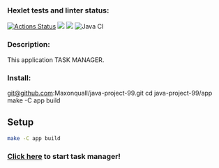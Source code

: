 ### Hexlet tests and linter status:
[![Actions Status](https://github.com/Maxonquall/java-project-99/actions/workflows/hexlet-check.yml/badge.svg)](https://github.com/Maxonquall/java-project-99/actions)
<a href="https://codeclimate.com/github/Maxonquall/java-project-99/maintainability"><img src="https://api.codeclimate.com/v1/badges/da0162b3ec501c07836f/maintainability" /></a>
<a href="https://codeclimate.com/github/Maxonquall/java-project-99/test_coverage"><img src="https://api.codeclimate.com/v1/badges/da0162b3ec501c07836f/test_coverage" /></a>
![Java CI](https://github.com/Maxonquall/java-project-99/actions/workflows/main.yml/badge.svg)

### Description:
This application TASK MANAGER.

### Install:
git@github.com:Maxonquall/java-project-99.git
cd java-project-99/app
make -C app build

## Setup

```bash
make -C app build
```

### [Click here](**https://java-project-99-jnql.onrender.com**) to start task manager!